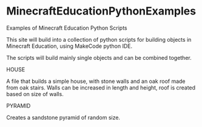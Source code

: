 # MinecraftEducationPythonExamples
Examples of Minecraft Education Python Scripts

This site will build into a collection of python scripts for building objects in Minecraft Education, using MakeCode python IDE.

The scripts will build mainly single objects and can be combined together.

HOUSE

A file that builds a simple house, with stone walls and an oak roof made from oak stairs.
Walls can be increased in length and height, roof is created based on size of walls.

PYRAMID

Creates a sandstone pyramid of random size.
